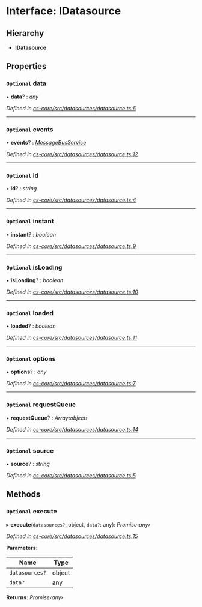 # Interface: IDatasource

## Hierarchy

* **IDatasource**

## Properties

### `Optional` data

• **data**? : *any*

*Defined in [cs-core/src/datasources/datasource.ts:6](https://github.com/TNOCS/csnext/blob/dad76c19/packages/cs-core/src/datasources/datasource.ts#L6)*

___

### `Optional` events

• **events**? : *[MessageBusService](../classes/_cs_core_src_utils_message_bus_message_bus_service_.messagebusservice.md)*

*Defined in [cs-core/src/datasources/datasource.ts:12](https://github.com/TNOCS/csnext/blob/dad76c19/packages/cs-core/src/datasources/datasource.ts#L12)*

___

### `Optional` id

• **id**? : *string*

*Defined in [cs-core/src/datasources/datasource.ts:4](https://github.com/TNOCS/csnext/blob/dad76c19/packages/cs-core/src/datasources/datasource.ts#L4)*

___

### `Optional` instant

• **instant**? : *boolean*

*Defined in [cs-core/src/datasources/datasource.ts:9](https://github.com/TNOCS/csnext/blob/dad76c19/packages/cs-core/src/datasources/datasource.ts#L9)*

___

### `Optional` isLoading

• **isLoading**? : *boolean*

*Defined in [cs-core/src/datasources/datasource.ts:10](https://github.com/TNOCS/csnext/blob/dad76c19/packages/cs-core/src/datasources/datasource.ts#L10)*

___

### `Optional` loaded

• **loaded**? : *boolean*

*Defined in [cs-core/src/datasources/datasource.ts:11](https://github.com/TNOCS/csnext/blob/dad76c19/packages/cs-core/src/datasources/datasource.ts#L11)*

___

### `Optional` options

• **options**? : *any*

*Defined in [cs-core/src/datasources/datasource.ts:7](https://github.com/TNOCS/csnext/blob/dad76c19/packages/cs-core/src/datasources/datasource.ts#L7)*

___

### `Optional` requestQueue

• **requestQueue**? : *Array‹object›*

*Defined in [cs-core/src/datasources/datasource.ts:14](https://github.com/TNOCS/csnext/blob/dad76c19/packages/cs-core/src/datasources/datasource.ts#L14)*

___

### `Optional` source

• **source**? : *string*

*Defined in [cs-core/src/datasources/datasource.ts:5](https://github.com/TNOCS/csnext/blob/dad76c19/packages/cs-core/src/datasources/datasource.ts#L5)*

## Methods

### `Optional` execute

▸ **execute**(`datasources?`: object, `data?`: any): *Promise‹any›*

*Defined in [cs-core/src/datasources/datasource.ts:15](https://github.com/TNOCS/csnext/blob/dad76c19/packages/cs-core/src/datasources/datasource.ts#L15)*

**Parameters:**

Name | Type |
------ | ------ |
`datasources?` | object |
`data?` | any |

**Returns:** *Promise‹any›*
